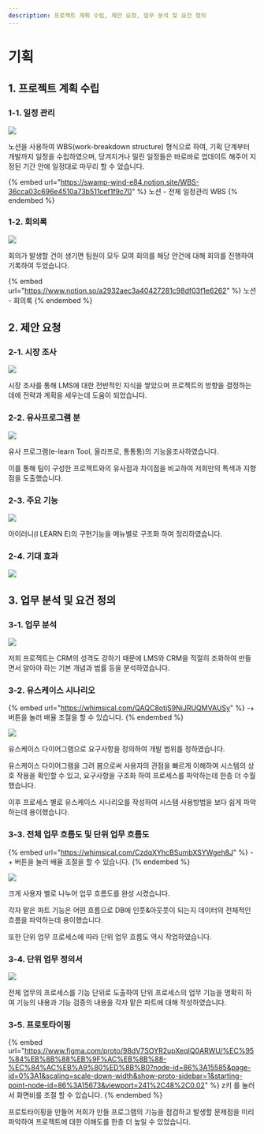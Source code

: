 ```yaml
---
description: 프로젝트 계획 수립, 제안 요청, 업무 분석 및 요건 정의
---
```


# 기획

## 1. 프로젝트 계획 수립

### 1-1. 일정 관리

![](../../.gitbook/assets/WBS.PNG)

노션을 사용하여 WBS(work-breakdown structure) 형식으로 하여, 기획 단계부터 개발까지 일정을 수립하였으며, 당겨지거나 밀린 일정들은 바로바로 업데이트 해주어 지정된 기간 안에 일정대로 마무리 할 수 었습니다.

{% embed url="https://swamp-wind-e84.notion.site/WBS-36cca03c696e4510a73b511cef1f9c70" %}
노션 - 전체 일정관리 WBS
{% endembed %}

### 1-2. 회의록

![](../../.gitbook/assets/회의록.PNG)

회의가 발생할 건이 생기면 팀원이 모두 모여 회의를 해당 안건에 대해 회의를 진행하여 기록하여 두었습니다.&#x20;

{% embed url="https://www.notion.so/a2932aec3a40427281c98df03f1e6262" %}
노션 - 회의록
{% endembed %}

## 2. 제안 요청

### 2-1. 시장 조사

![](../../.gitbook/assets/시장조사.PNG)

시장 조사를 통해 LMS에 대한 전반적인 지식을 쌓았으며 프로젝트의 방향을 결정하는데에 전략과 계획을 세우는데 도움이 되었습니다.



### 2-2. 유사프로그램 분

![](../../.gitbook/assets/유사플그램.PNG)

유사 프로그램(e-learn Tool, 올라프로, 통통통)의 기능을조사하였습니다.

이를 통해 팀이 구성한 프로젝트와의 유사점과 차이점을 비교하여 저희만의 특색과 지향점을 도출했습니다.



### 2-3. 주요 기능

![](../../.gitbook/assets/주요기능.PNG)

아이러니(I LEARN E)의 구현기능을 메뉴별로 구조화 하여 정리하였습니다.



### 2-4. 기대 효과

![](../../.gitbook/assets/기대효과.PNG)

## 3. 업무 분석 및 요건 정의

### 3-1. 업무 분석

![](../../.gitbook/assets/업무분석.PNG)

저희 프로젝트는 CRM의 성격도 강하기 때문에 LMS와 CRM을 적절히 조화하여 만들면서 알아야 하는 기본 개념과 법률 등을 분석하였습니다.



### 3-2. 유스케이스 시나리오

{% embed url="https://whimsical.com/QAQC8otjS9NiJRUQMVAUSy" %}
\-+ 버튼을 눌러 배율 조절을 할 수 있습니다.
{% endembed %}

![](../../.gitbook/assets/유스케이스시나리오.PNG)

유스케이스 다이어그램으로 요구사항을 정의하여 개발 범위를 정하였습니다.

유스케이스 다이어그램을 그려 봄으로써 사용자의 관점을 빠르게 이해하여 시스템의 상호 작용을 확인할 수 있고, 요구사항을 구조화 하여 프로세스를 파악하는데 한층 더 수월했습니다.&#x20;

이후 프로세스 별로 유스케이스 시나리오를 작성하여 시스템 사용방법을 보다 쉽게 파악하는데 용이했습니다.



### 3-3. 전체 업무 흐름도 및 단위 업무 흐름도

{% embed url="https://whimsical.com/CzdqXYhcBSumbXSYWgeh8J" %}
\-+ 버튼을 눌러 배율 조절을 할 수 있습니다.
{% endembed %}

![](../../.gitbook/assets/단위업무흐름도.PNG)

크게 사용자 별로 나누어 업무 흐름도를 완성 시켰습니다.&#x20;

&#x20;각자 맡은 파트 기능은 어떤 흐름으로 DB에 인풋&아웃풋이 되는지 데이터의 전체적인 흐름을 파악하는데 용이했습니다.&#x20;

또한 단위 업무 프로세스에 따라 단위 업무 흐름도 역시 작업하였습니다.

### 3-4. 단위 업무 정의서&#x20;

![](../../.gitbook/assets/단위업무정의서.PNG)

전체 업무의 프로세스를 기능 단위로 도출하여 단위 프로세스의 업무 기능을 명확히 하여 기능의 내용과 기능 검증의 내용을 각자 맡은 파트에 대해 작성하였습니다.&#x20;



### 3-5. 프로토타이핑

{% embed url="https://www.figma.com/proto/98dV7SOYR2upXeqIQ0ARWU/%EC%95%84%EB%8B%88%EB%9F%AC%EB%8B%88-%EC%84%AC%EB%A9%80%ED%8B%B0?node-id=86%3A15585&page-id=0%3A1&scaling=scale-down-width&show-proto-sidebar=1&starting-point-node-id=86%3A15673&viewport=241%2C48%2C0.02" %}
z키 를 눌러서 화면비를 조절 할 수 있습니다.
{% endembed %}

프로토타이핑을 만들어 저희가 만들 프로그램의 기능을 점검하고 발생할 문제점을 미리 파악하여 프로젝트에 대한 이해도를 한층 더 높일 수 있었습니다.





